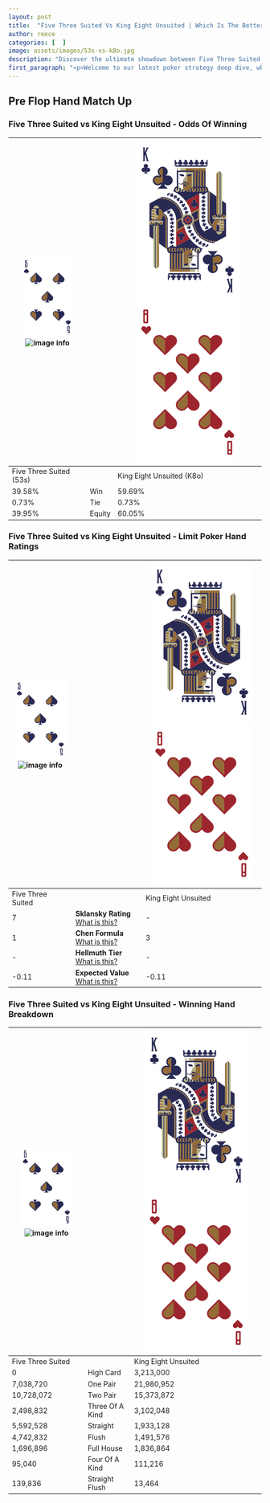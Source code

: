 ```yaml
---
layout: post
title:  "Five Three Suited Vs King Eight Unsuited | Which Is The Better Hand In Poker? A Complete Guide"
author: reece
categories: [  ]
image: assets/images/53s-vs-k8o.jpg
description: "Discover the ultimate showdown between Five Three Suited and King Eight Unsuited in poker! Uncover the odds, strategies, and scenarios where one hand triumphs over the other. Get ready to up your poker game with this thrilling analysis."
first_paragraph: "<p>Welcome to our latest poker strategy deep dive, where we're pitting two distinct hands against each other in a high-stakes showdown: Five Three Suited vs King Eight Unsuited.</p><p>In the dynamic world of poker, every decision counts, and knowing which hand holds the upper hand is key to your success at the table.</p><p>In this article, we'll dissect these two hands, explore the scenarios where one dominates the other, and equip you with the knowledge to make strategic choices that can tip the odds in your favor.</p><p>Get ready to unravel the intriguing dynamics of these poker hands and elevate your game to new heights.</p>"
---
```




[comment]: # (sp0)

## Pre Flop Hand Match Up

<div class="table hand-ratings" markdown="1"> 



### Five Three Suited vs King Eight Unsuited - Odds Of Winning


    
| ![image info](assets/images/hand1/5.png) ![image info](assets/images/hand1/3s.png) |  | ![image info](assets/images/hand2/K.png) ![image info](assets/images/hand2/8o.png) |
| -------- | -------- | -------- |
| Five Three Suited (53s) |  | King Eight Unsuited (K8o) |
| 39.58% | Win | 59.69% |
| 0.73% | Tie | 0.73% |
| 39.95% | Equity | 60.05% |




[comment]: # (sp1)



### Five Three Suited vs King Eight Unsuited - Limit Poker Hand Ratings


    
| ![image info](assets/images/hand1/5.png) ![image info](assets/images/hand1/3s.png) |  | ![image info](assets/images/hand2/K.png) ![image info](assets/images/hand2/8o.png) |
| -------- | -------- | -------- |
| Five Three Suited |  | King Eight Unsuited |
| 7 | **Sklansky Rating** [What is this?](/sklansky-rating-explained) | - |
| 1 | **Chen Formula** [What is this?](/chen-formula-explained) | 3 |
| - | **Hellmuth Tier** [What is this?](/Hellmuth-tier-explained) | - |
| -0.11 | **Expected Value** [What is this?](/expected-value-explained) | -0.11 |




[comment]: # (sp2)



### Five Three Suited vs King Eight Unsuited - Winning Hand Breakdown


    
| ![image info](assets/images/hand1/5.png) ![image info](assets/images/hand1/3s.png) |  | ![image info](assets/images/hand2/K.png) ![image info](assets/images/hand2/8o.png) |
| -------- | -------- | -------- |
| Five Three Suited |  | King Eight Unsuited |
| 0 | High Card | 3,213,000 |
| 7,038,720 | One Pair | 21,980,952 |
| 10,728,072 | Two Pair | 15,373,872 |
| 2,498,832 | Three Of A Kind | 3,102,048 |
| 5,592,528 | Straight | 1,933,128 |
| 4,742,832 | Flush | 1,491,576 |
| 1,696,896 | Full House | 1,836,864 |
| 95,040 | Four Of A Kind | 111,216 |
| 139,836 | Straight Flush | 13,464 |




[comment]: # (sp3)



</div>

[comment]: # (sp4)



[comment]: # (sp5)

